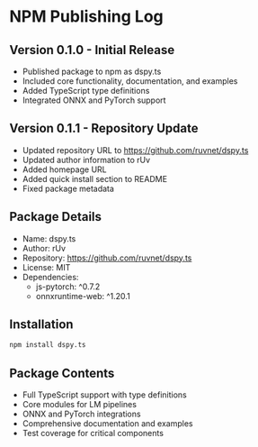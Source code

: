 # NPM Publishing Log

## Version 0.1.0 - Initial Release
- Published package to npm as dspy.ts
- Included core functionality, documentation, and examples
- Added TypeScript type definitions
- Integrated ONNX and PyTorch support

## Version 0.1.1 - Repository Update
- Updated repository URL to https://github.com/ruvnet/dspy.ts
- Updated author information to rUv
- Added homepage URL
- Added quick install section to README
- Fixed package metadata

## Package Details
- Name: dspy.ts
- Author: rUv
- Repository: https://github.com/ruvnet/dspy.ts
- License: MIT
- Dependencies:
  - js-pytorch: ^0.7.2
  - onnxruntime-web: ^1.20.1

## Installation
```bash
npm install dspy.ts
```

## Package Contents
- Full TypeScript support with type definitions
- Core modules for LM pipelines
- ONNX and PyTorch integrations
- Comprehensive documentation and examples
- Test coverage for critical components
